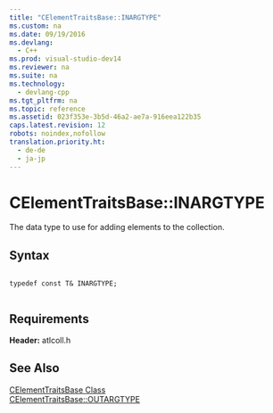 ```yaml
---
title: "CElementTraitsBase::INARGTYPE"
ms.custom: na
ms.date: 09/19/2016
ms.devlang: 
  - C++
ms.prod: visual-studio-dev14
ms.reviewer: na
ms.suite: na
ms.technology: 
  - devlang-cpp
ms.tgt_pltfrm: na
ms.topic: reference
ms.assetid: 023f353e-3b5d-46a2-ae7a-916eea122b35
caps.latest.revision: 12
robots: noindex,nofollow
translation.priority.ht: 
  - de-de
  - ja-jp
---
```

# CElementTraitsBase::INARGTYPE
The data type to use for adding elements to the collection.  
  
## Syntax  
  
```  
  
typedef const T& INARGTYPE;  
  
```  
  
## Requirements  
 **Header:** atlcoll.h  
  
## See Also  
 [CElementTraitsBase Class](../vs140/CElementTraitsBase-Class.md)   
 [CElementTraitsBase::OUTARGTYPE](../vs140/CElementTraitsBase--OUTARGTYPE.md)